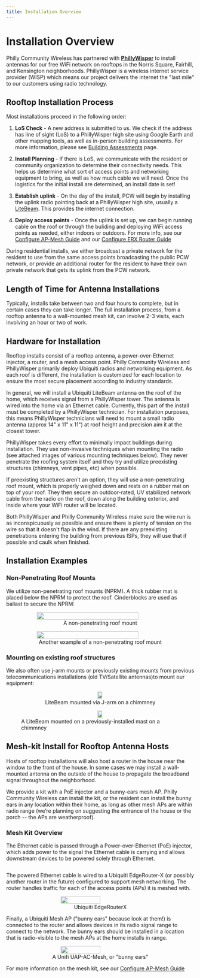 ```yaml
---
title: Installation Overview
---
```


# Installation Overview

Philly Community Wireless has partnered with [**PhillyWisper**](https://phillywisper.net/) to install antennas for our free WiFi network on rooftops in the Norris Square, Fairhill, and Kensington neighborhoods. PhillyWisper is a wireless internet service provider (WISP) which means our project delivers the internet the "last mile" to our customers using radio technology.

## Rooftop Installation Process

Most installations proceed in the following order:

1. **LoS Check** - A new address is submitted to us. We check if the address has line of sight (LoS) to a PhillyWisper high site using Google Earth and other mapping tools, as well as in-person building assessments. For more information, please see [Building Assessments](/installations/buildingassessment) page.

2. **Install Planning** - If there is LoS, we communicate with the resident or community organization to determine their connectivity needs. This helps us determine what sort of access points and networking equipment to bring, as well as how much cable we will need. Once the logistics for the initial install are determined, an install date is set! 

3. **Establish uplink** - On the day of the install, PCW will begin by installing the uplink radio pointing back at a PhillyWisper high site, usually a [LiteBeam](https://store.ui.com/us/en/products/litebeam-5ac). This provides the internet connection. 

4. **Deploy access points** - Once the uplink is set up, we can begin running cable on the roof or through the buliding and deploying WiFi access points as needed, either indoors or outdoors. For more info, see our [Configure AP-Mesh Guide](/device-configs/configure-ap-mesh) and our [Configure ERX Router Guide](/device-configs/configure-erx)

During residential installs, we either broadcast a private network for the resident to use from the same access points broadcasting the public PCW network, or provide an additional router for the resident to have their own private network that gets its uplink from the PCW network. 

## Length of Time for Antenna Installations

Typically, installs take between two and four hours to complete, but in certain cases they can take longer. The full installation process, from a rooftop antenna to a wall-mounted mesh kit, can involve 2-3 visits, each involving an hour or two of work.

## Hardware for Installation

Rooftop installs consist of a rooftop antenna, a power-over-Ethernet injector, a router, and a mesh access point. Philly Community Wireless and PhillyWisper primarily deploy Ubiquiti radios and networking equipment. As each roof is different, the installation is customized for each location to ensure the most secure placement according to industry standards.

In general, we will install a Ubiquiti LiteBeam antenna on the roof of the home, which receives signal from a PhillyWisper tower. The antenna is wired into the home via an Ethernet cable. Currently, this part of the install must be completed by a PhillyWisper technician. For installation purposes, this means PhillyWisper technicians will need to mount a small radio antenna (approx 14" x 11" x 11") at roof height and precision aim it at the closest tower.

PhillyWisper takes every effort to minimally impact buildings during installation. They use non-invasive techniques when mounting the radio (see attached images of various mounting techniques below). They never penetrate the roofing system itself and they try and utilize preexisting structures (chimneys, vent pipes, etc) when possible.

If preexisting structures aren't an option, they will use a non-penetrating roof mount, which is properly weighed down and rests on a rubber mat on top of your roof. They then secure an outdoor-rated, UV stabilized network cable from the radio on the roof, down along the building exterior, and inside where your WiFi router will be located.

Both PhillyWisper and Philly Community Wireless make sure the wire run is as inconspicuously as possible and ensure there is plenty of tension on the wire so that it doesn't flap in the wind. If there are any preexisting penetrations entering the building from previous ISPs, they will use that if possible and caulk when finished.

## Installation Examples

### Non-Penetrating Roof Mounts

We utilize non-penetrating roof mounts (NPRM). A thick rubber mat is placed below the NPRM to protect the roof. Cinderblocks are used as ballast to secure the NPRM:

<figure style="display: flex; justify-content: center; align-items: center; flex-direction: column;">
    <img src="../../assets/images/installations/install/image2.jpg"
         alt=""
         style="width: 80%;">
    <figcaption>A non-penetrating roof mount</figcaption>
</figure>

<figure style="display: flex; justify-content: center; align-items: center; flex-direction: column;">
    <img src="../../assets/images/installations/install/image7.jpg"
         alt=""
         style="width: 80%;">
    <figcaption>Another example of a non-penetrating roof mount</figcaption>
</figure>

### Mounting on existing roof structures

We also often use j-arm mounts or previously existing mounts from previous telecommunications installations (old TV/Satellite antennas)to mount our equipment: 

<figure style="display: flex; justify-content: center; align-items: center; flex-direction: column;">
    <div style="display: flex; justify-content: center; align-items: center; flex-direction: column;">
        <img src="../../assets/images/installations/install/image8.jpg" width="80%">
    </div>
    <figcaption>LiteBeam mounted via J-arm on a chimmney</figcaption>
</figure>

<figure style="display: flex; justify-content: center; align-items: center; flex-direction: column;">
    <div style="display: flex; justify-content: center; align-items: center; flex-direction: column;">
        <img src="../../assets/images/installations/install/image9.jpg" width="80%">
    </div>
    <figcaption>A LiteBeam mounted on a previously-installed mast on a chimmney</figcaption>
</figure>


<!-- ### Wall-Mounted Antennas

The following image displays two wall-mounted masts with radios along with an outdoor switch and junction box.

The mast on the left has a Ubiquiti AF-24 radio that operates at 24 GHz and provides a 1.4 Gbps back-haul connection to the data center.

The mast on the right has PTMP radios with symmetrical horn antennas. The radios provide service to individual customers.

The square-ish white device between and below the masts is a Ubiquiti EP-S16, an outdoor rated network switch. 54 VDC power is supplied to the EP-S16 which in turns provides power to the radios using POE (power of Ethernet). -->

## Mesh-kit Install for Rooftop Antenna Hosts

Hosts of rooftop installations will also host a router in the house near the window to the front of the house. In some cases we may install a wall-mounted antenna on the outside of the house to propagate the broadband signal throughout the neighborhood.

We provide a kit with a PoE injector and a bunny-ears mesh AP. Philly Community Wireless can install the kit, or the resident can install the bunny ears in any location within their home, as long as other mesh APs are within radio range (we’re planning on suggesting the entrance of the house or the porch -- the APs are weatherproof).

### Mesh Kit Overview

The Ethernet cable is passed through a Power-over-Ethernet (PoE) injector, which adds power to the signal the Ethernet cable is carrying and allows downstream devices to be powered solely through Ethernet.

<figure style="display: flex; justify-content: center; align-items: center; flex-direction: column;">
    <img src="../../assets/images/installations/install/image4.jpg"
         alt="" style="">
</figure>

The powered Ethernet cable is wired to a Ubiquiti EdgeRouter-X (or possibly another router in the future) configured to support mesh networking. The router handles traffic for each of the access points (APs) it is meshed with.

<figure style="display: flex; justify-content: center; align-items: center; flex-direction: column;">
    <img src="../../assets/images/installations/install/image5.jpg"
         alt=""
         style="width: 50%;">
    <figcaption>Ubiquiti EdgeRouterX</figcaption>
</figure>

Finally, a Ubiquiti Mesh AP ("bunny ears" because look at them!) is connected to the router and allows devices in its radio signal range to connect to the network. The bunny ears should be installed in a location that is radio-visible to the mesh APs at the home installs in range.

<figure style="display: flex; justify-content: center; align-items: center; flex-direction: column;">
    <img src="../../assets/images/device-configs/mesh/Materials.jpeg"
         alt=""
         style="width: 50%;">
    <figcaption>A Unifi UAP-AC-Mesh, or "bunny ears"</figcaption>
</figure>


For more information on the mesh kit, see our [Configure AP-Mesh Guide](/device-configs/configure-ap-mesh)
